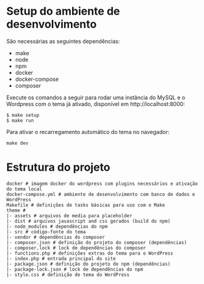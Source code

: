 # Setup do ambiente de desenvolvimento

São necessárias as seguintes dependências:

* make
* node
* npm
* docker
* docker-compose
* composer

Execute os comandos a seguir para rodar uma instância do MySQL e o Wordpress com o tema já ativado, disponível em http://localhost:8000:

```
$ make setup
$ make run
```

Para ativar o recarregamento automático do tema no navegador:

```
make dev
```

# Estrutura do projeto

```
docker # imagem docker do wordpress com plugins necessários e ativação do tema local
docker-compose.yml # ambiente de desenvolvimento com banco de dados e WordPress
Makefile # definições de tasks básicas para uso com o Make
theme # 
|- assets # arquivos de media para placeholder
|- dist # arquivos javascript and css gerados (build do npm)
|- node_modules # dependências do npm
|- src # código-fonte do tema
|- vendor # dependências do composer
|- composer.json # definição do projeto do composer (dependências)
|- composer.lock # lock de dependências do composer
|- functions.php # definições extras do tema para o WordPress
|- index.php # entrada principal do site
|- package.json # definição do projeto do npm (dependências)
|- package-lock.json # lock de dependências do npm
|- style.css # definição de tema do WordPress
```

